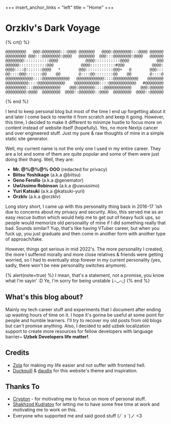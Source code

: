 +++
insert_anchor_links = "left"
title = "Home"
+++

# Orzklv's Dark Voyage

{% crt() %}

```
@@@@@@@@@   @@@:@@@@@@@@:::@@@@ @@@@@@@   @@@@:@@@@@@@@:::@@@@ @@@@@@
@@@@@@@@@ @@@:::@@@@@@@@:@@@@   @@@@@@@  @@@:::@@@@@@@@:@@@@   @@@@@@
@@@@@@@@:::::::::::@@@@            @@@@:::::::::::@@@@            @@@
@@@@@@::::::::::::@@@            @@@@:::::::::::#@@@            @@@@:
@@@@::::@:::::::@@@@   *        @@@::::::::::::@@@+   @        @@@:::
@@::::@@@:::::::@@    @@        @::::@@::::::::@@    @@        @::::@
@@@@@@@@@@@@::::@@@@@@@@@@@@   @@@@@@@@@@@@::::@@@@@@@@@@@    @@@@@@@
@@@@@@@@@@::::@@@@@@@@@@@@    @@@@@@@@@@@::::@@@@@@@@@@@@   #@@@@@@@@
@@@@@@@@@:::@@@@@@@@@@@@    @@@:@@@@@@@::::@@@@@@@@@@@@    @@@:@@@@@@
@@@@@@@@@:@@@@  @@@@@@@@  @@@@::@@@@@@@::@@@@  @@@@@@@@  @@@@::@@@@@@
```

{% end %}

I tend to keep personal blog but most of the time I end up forgetting about it and later I come back to rewrite it from scratch and keep it going. However, this time, I decided to make it different to minimze hustle to focus more on content instead of website itself (hopefully). Yes, no more Nextjs cancer and over engineered stuff. Just my pure & raw thoughts of mine in a simple static site generator.

Well, my current name is not the only one I used in my entire career. They are a lot and some of them are quite popular and some of them were just doing their thang. Well, they are:

- **Mr. @%@%@% OOO** (redacted for privacy)
- **Biitsu Yoshikage** (a.k.a @biitsu)
- **Geno Ferollo** (a.k.a @genemator)
- **UwUssimo Robinson** (a.k.a @uwussimo)
- **Yuri Katsuki** (a.k.a @katsuki-yuri)
- **Orzklv** (a.k.a @orzklv)

Long story short, I came up with this personality thing back in 2016-17 'ish due to concerns about my privacy and security. Also, this served me as an easy rescue button which would help me to get out of heavy fuck ups, so people would memorize old personality of mine if I did something really that bad. Sounds similar? Yup, that's like having VTuber career, but when you fuck up, you just graduate and then come in another form with another type of approach/take.

However, things got serious in mid 2022's. The more personality I created, the more I suffered morally and more close relatives & friends were getting worried, so I had to eventually stop forever in my current personality (yes, sadly, there won't be new personality switches anymore).

{% alert(note=true) %}
I mean, that's a statement, not a promise, you know what I'm sayin' :D Ye, I'm sorry for being unstable (⌒_⌒;)
{% end %}

## What's this blog about?

Mainly my tech career stuff and experiments that I document after ending up wasting hours of time on it. I hope it's gonna be useful at some point for people and humble learners. I'll try to recover my old posts from old blogs but can't promise anything. Also, I decided to add uzbek localization support to create more resources for fellow developers with language barrier~ **Uzbek Developers life matter!**.

## Credits

- [Zola](https://www.getzola.org) for making my life easier and not suffer with frontend hell.
- [Duckquill](https://duckquill.daudix.one) & [daudix](https://daudix.one) for this website's theme and inspiration.

## Thanks To

- [Crypton](https://t.me/CryPTON32) - for motivating me to focus on more of personal stuff.
- [Shakhzod Kudratov](https://t.me/shakhzodme) for letting me to have some free time at work and motivating me to work on this.
- Everyone who supported me and said good stuff (ﾉ´ з `)ノ <3
